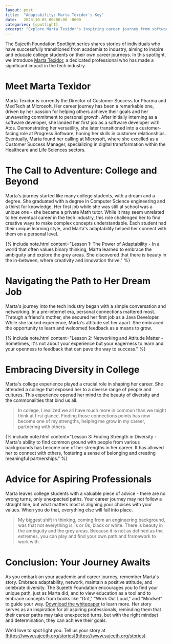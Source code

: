 ```yaml
---
layout: post
title:  "Adaptability: Marta Texidor's Key"
date:   2023-10-05 00:00:00 -0600
categories: [spotlight]
excerpt: "Explore Marta Texidor's inspiring career journey from software developer to Director of Customer Success at Microsoft. Learn how adaptability, networking, and a positive attitude helped her succeed. Discover practical tips for students on embracing diversity, finding common ground, and navigating their career paths effectively."
---
```

The Sujeeth Foundation Spotlight series shares stories of individuals who have successfully transitioned from academia to industry, aiming to inspire and educate college students on their own career journeys. In this spotlight, we introduce [Marta Texidor](https://www.linkedin.com/in/martatexidor/), a dedicated professional who has made a significant impact in the tech industry.

# Meet Marta Texidor
Marta Texidor is currently the Director of Customer Success for Pharma and MedTech at Microsoft. Her career journey has been a remarkable one, driven by her passion for helping others achieve their goals and her unwavering commitment to personal growth. After initially interning as a software developer, she landed her first job as a software developer with Atos. Demonstrating her versatility, she later transitioned into a customer-facing role at Progress Software, honing her skills in customer relationships. Eventually, Marta found her calling at Microsoft, where she excelled as a Customer Success Manager, specializing in digital transformation within the Healthcare and Life Sciences sectors.

# The Call to Adventure: College and Beyond
Marta's journey started like many college students, with a dream and a degree. She graduated with a degree in Computer Science engineering and a thirst for knowledge. Her first job while she was still at school was a unique one - she became a private Math tutor. While it may seem unrelated to her eventual career in the tech industry, this role challenged her to find creative ways to make complex concepts understandable. Each student had their unique learning style, and Marta's adaptability helped her connect with them on a personal level. 

{% include note.html content="Lesson 1: The Power of Adaptability - In a world that often values binary thinking, Marta learned to embrace the ambiguity and explore the grey areas. She discovered that there is beauty in the in-between, where creativity and innovation thrive." %}

# Navigating the Path to Her Dream Job
Marta's journey into the tech industry began with a simple conversation and networking. In a pre-internet era, personal connections mattered most. Through a friend's mother, she secured her first job as a Java Developer. While she lacked experience, Marta's attitude set her apart. She embraced the opportunity to learn and welcomed feedback as a means to grow.

{% include note.html content="Lesson 2: Networking and Attitude Matter - Sometimes, it's not about your experience but your eagerness to learn and your openness to feedback that can pave the way to success." %}

# Embracing Diversity in College
Marta's college experience played a crucial role in shaping her career. She attended a college that exposed her to a diverse range of people and cultures. This experience opened her mind to the beauty of diversity and the commonalities that bind us all.

> In college, I realized we all have much more in common than we might think at first glance. Finding those connections points has now become one of my strengths, helping me grow in my career, partnering with others.

{% include note.html content="Lesson 3: Finding Strength in Diversity - Marta's ability to find common ground with people from various backgrounds has become one of her strengths in her career. It has allowed her to connect with others, fostering a sense of belonging and creating meaningful partnerships." %}

# Advice for Aspiring Professionals
Marta leaves college students with a valuable piece of advice - there are no wrong turns, only unexpected paths. Your career journey may not follow a straight line, but what matters most is aligning your choices with your values. When you do that, everything else will fall into place.

> My biggest shift in thinking, coming from an engineering background, was that not everything is 1s or 0s, black or white. There is beauty in the ambiguity and the grey areas. Because it is not as defined as the extremes, you can play and find your own path and framework to work with.

# Conclusion: Your Journey Awaits
As you embark on your academic and career journey, remember Marta's story. Embrace adaptability, network, maintain a positive attitude, and celebrate diversity. The Sujeeth Foundation encourages you to find your unique path, just as Marta did, and to view education as a tool and to embrace concepts from books like "Grit," "Work Out Loud," and "Mindset" to guide your way. [Download the whitepaper](https://portal.sujeeth.org/#whitepaper) to learn more. Her story serves as an inspiration for all aspiring professionals, reminding them that their career paths may take unexpected turns, but with the right mindset and determination, they can achieve their goals.

We'd love to spot light you.  Tell us your story at [https://www.sujeeth.org/stories](https://www.sujeeth.org/stories).
